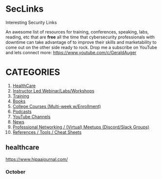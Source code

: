 # SecLinks
Interesting Security Links


An awesome list of resources for training, conferences, speaking, labs, reading, etc that are **free** all the time that cybersecurity professionals with downtime can take advantage of to improve their skills and marketability to come out on the other side ready to rock. 
Drop me a subscribe on YouTube and lets connect more: https://www.youtube.com/c/GeraldAuger 

# CATEGORIES
  1. [HealthCare](#healthcare)
  2. [Instructor Led Webinar/Labs/Workshops](#Instructor-Led-WebinarLabsWorkshops)
  3. [Training](#Training)
  4. [Books](#Books)
  5. [College Courses (Multi-week w/Enrollment)](#College-Courses)
  6. [Podcasts](#Podcasts)
  7. [YouTube Channels](#Cybersecurity-YouTube-Channels)
  8. [News](#News)
  9. [Professional Networking / (Virtual) Meetups (Discord/Slack Groups)](#Professional-Networking)
  10. [References / Tools / Cheat Sheets](#ReferencesToolsCheat-Sheets)
  
## healthcare
https://www.hipaajournal.com/


### October
